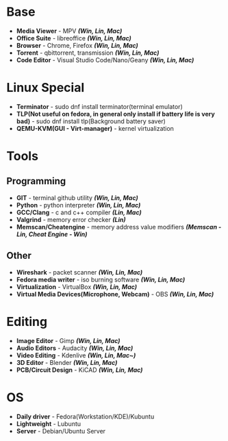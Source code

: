 # Base
* **Media Viewer** - MPV ***(Win, Lin, Mac)***
* **Office Suite** - libreoffice ***(Win, Lin, Mac)***
* **Browser** - Chrome, Firefox ***(Win, Lin, Mac)***
* **Torrent** - qbittorrent, transmission ***(Win, Lin, Mac)***
* **Code Editor** - Visual Studio Code/Nano/Geany ***(Win, Lin, Mac)***

# Linux Special
* **Terminator** - sudo dnf install terminator(terminal emulator)
* **TLP(Not useful on fedora, in general only install if battery life is very bad)** - sudo dnf install tlp(Background battery saver)
* **QEMU-KVM(GUI - Virt-manager)** - kernel virtualization

# Tools
## Programming
* **GIT** - terminal github utility ***(Win, Lin, Mac)***
* **Python** - python interpreter ***(Win, Lin, Mac)***
* **GCC/Clang** - c and c++ compiler ***(Lin, Mac)***
* **Valgrind** - memory error checker ***(Lin)***
* **Memscan/Cheatengine** - memory address value modifiers ***(Memscan - Lin, Cheat Engine - Win)***
## Other
* **Wireshark** - packet scanner ***(Win, Lin, Mac)***
* **Fedora media writer** - iso burning software ***(Win, Lin, Mac)***
* **Virtualization** -  VirtualBox ***(Win, Lin, Mac)***
* **Virtual Media Devices(Microphone, Webcam)** - OBS ***(Win, Lin, Mac)***

# Editing
* **Image Editor** - Gimp ***(Win, Lin, Mac)***
* **Audio Editors** - Audacity ***(Win, Lin, Mac)***
* **Video Editing** - Kdenlive ***(Win, Lin, Mac~)***
* **3D Editor** - Blender ***(Win, Lin, Mac)***
* **PCB/Circuit Design** - KiCAD ***(Win, Lin, Mac)***

# OS
* **Daily driver** - Fedora(Workstation/KDE)/Kubuntu
* **Lightweight** - Lubuntu
* **Server** - Debian/Ubuntu Server
